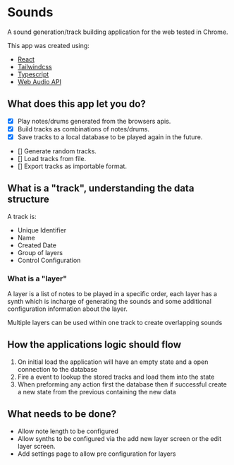 # Sounds

A sound generation/track building application for the web tested in Chrome.

This app was created using:

- [React](https://reactjs.org/)
- [Tailwindcss](https://tailwindcss.com/)
- [Typescript](https://www.typescriptlang.org/)
- [Web Audio API](https://developer.mozilla.org/en-US/docs/Web/API/Web_Audio_API)

## What does this app let you do?

- [x] Play notes/drums generated from the browsers apis.
- [x] Build tracks as combinations of notes/drums.
- [x] Save tracks to a local database to be played again in the future.
- [] Generate random tracks.
- [] Load tracks from file.
- [] Export tracks as importable format.

## What is a "track", understanding the data structure

A track is:

- Unique Identifier
- Name
- Created Date
- Group of layers
- Control Configuration

### What is a "layer"

A layer is a list of notes to be played in a specific order, each layer has a synth which is incharge of generating the sounds and some additional configuration information about the layer.

Multiple layers can be used within one track to create overlapping sounds

## How the applications logic should flow

1. On initial load the application will have an empty state and a open connection to the database
2. Fire a event to lookup the stored tracks and load them into the state
3. When preforming any action first the database then if successful create a new state from the previous containing the new data

## What needs to be done?

- Allow note length to be configured
- Allow synths to be configured via the add new layer screen or the edit layer screen.
- Add settings page to allow pre configuration for layers
